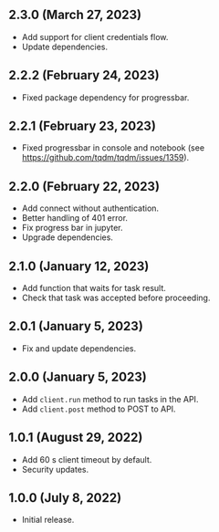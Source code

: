 ## 2.3.0 (March 27, 2023)
- Add support for client credentials flow.
- Update dependencies.

## 2.2.2 (February 24, 2023)
- Fixed package dependency for progressbar.

## 2.2.1 (February 23, 2023)
- Fixed progressbar in console and notebook (see https://github.com/tqdm/tqdm/issues/1359).

## 2.2.0 (February 22, 2023)
- Add connect without authentication.
- Better handling of 401 error.
- Fix progress bar in jupyter.
- Upgrade dependencies.

## 2.1.0 (January 12, 2023)
- Add function that waits for task result.
- Check that task was accepted before proceeding.

## 2.0.1 (January 5, 2023)
- Fix and update dependencies.

## 2.0.0 (January 5, 2023)
- Add `client.run` method to run tasks in the API.
- Add `client.post` method to POST to API.

## 1.0.1 (August 29, 2022)
- Add 60 s client timeout by default.
- Security updates.

## 1.0.0 (July 8, 2022)
- Initial release.
